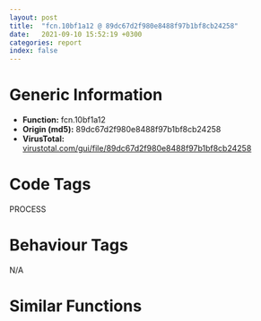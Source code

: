 ```yaml
---
layout: post
title:  "fcn.10bf1a12 @ 89dc67d2f980e8488f97b1bf8cb24258"
date:   2021-09-10 15:52:19 +0300
categories: report
index: false
---
```


# Generic Information
- **Function:** fcn.10bf1a12
- **Origin (md5):** 89dc67d2f980e8488f97b1bf8cb24258
- **VirusTotal:** [virustotal.com/gui/file/89dc67d2f980e8488f97b1bf8cb24258][virustotal_ref]

# Code Tags
<span class="tag" id="PROCESS">PROCESS</span>


# Behaviour Tags
<span class="bhv-tag" id="na">N/A</span>

# Similar Functions
<script type="text/javascript" src="https://www.gstatic.com/charts/loader.js"></script>
<script type="text/javascript">

    google.charts.load('current', {'packages':['corechart']});
    google.charts.setOnLoadCallback(drawChart);

    function drawChart() {
    var data = new google.visualization.DataTable();
        data.addColumn('number', 'X');
        data.addColumn('number', 'Y');
        data.addColumn({type: 'string', role: 'tooltip', 'p': {'html': true}});
        data.addColumn({'type': 'string', 'role': 'style'});
        
        data.addRows([
    [1539.0263671875, 1341.4478759765625, '<b><a href="/report/fcn.10bf1a12@89dc67d2f980e8488f97b1bf8cb24258">fcn.10bf1a12</a><br>@89dc67d2f980e8488f97b1bf8cb24258</b><br>xor al, al<br>jmp 0x10bfe8ff<br>retf 0xd38e<br>pushfd <br>call 0x10bfe869<br>jae 0x10bfe7eb<br>add al, 0x24<br>jne 0x10bfe8db<br>test byte[esp+eax], ah<br>add byte[eax], al<br>add byte[ebp+0x68ec81], bl<br>add byte[eax], al<br>mov eax, 0x674d8e34<br>lea eax, [eax-0x57357804]<br>mov eax, dword[eax]<br>xor eax, esp<br>mov dword[esp+0x64], eax<br>push ebx<br>xchg dword[esp], ebx<br>mov ebx, dword[esp]<br>lea esp, [esp-4]<br>mov dword[esp], ebp<br>pushfd <br>pushfd <br>call 0x10bfe8e0<br>add dword[eax], eax<br>add byte[eax], al<br>loop 0x10bfe862<br>add al, 0x24<br>movsb byte<br>mov ecx, dword[esp+0x74]<br>mov dword<br>pop ecx<br>pop edi<br>pop esi<br>pop ebp<br>pop ebx<br>mov ecx, dword[esp+0x5c]<br>xor ecx, esp<br>call fcn.10103a83<br>add esp, 0x6c<br>pushfd <br>call 0x10bfe924<br>js 0x10bfe8a6<br>add al, 0x24<br>adc bh, byte[ebp-1]<br>inc ebx<br>loopne 0x10bfe92d<br>call ebx<br>mov ecx, dword[esi+0x10]<br>movzx edx, byte[ecx+0x17]<br>ror dword[ebx-0x49f0efb2], cl<br>push ecx<br>pop ss<br>mov eax, dword[esi+0xc]<br>push edx<br>push eax<br>push ebp<br>call dword[sym.imp.KERNEL32.dll_FlushInstructionCache]<br>pushfd <br>call 0x10bfe949<br>call 0x6fe3edce<br>push ds<br><eoc> ', 'point { fill-color: #e0440e; }'],
[-1539.0263671875, -1341.4478759765625, '<b><a href="/report/fcn.10bcee49@89dc67d2f980e8488f97b1bf8cb24258">fcn.10bcee49</a><br>@89dc67d2f980e8488f97b1bf8cb24258</b><br>lea eax, [edx*4]<br>cmp eax, esi<br>jae fcn.10bceca0<br>call fcn.10bd1187<br>call 0x1fd320aa<br>test byte[ecx-0x1600b2aa], bh<br>adc byte[edi+0x4e], 0xff<br>jecxz 0x10bcdad7<br>add esp, 8<br>mov dword[ebp], eax<br>call dword[sym.imp.KERNEL32.dll_GetCurrentProcessId]<br>mov dword[esi+0x10], eax<br>call dword[sym.imp.KERNEL32.dll_GetCurrentThreadId]<br>mov edx, dword[esp+0x41c]<br>lea ecx, [esi+0xc]<br>add edx, 0xffffffe0<br>mov dword[esi+0x14], eax<br>push edx<br>add esi, 0x20<br>push esi<br>mov dword[esp+0x18], ecx<br>call ebx<br>mov ecx, dword[esp+0x18]<br>push 4<br>jmp 0x10bd5c26<br>add byte[ecx+0x48d2484], cl<br>add byte[eax], al<br>mov word[esp+0x491], ax<br>mov byte[esp+0x493], al<br>call fcn.100b7c85<br>lea ecx, [esp+0x1c]<br>push ecx<br>lea edx, [edi+0xc]<br>push edx<br>lea eax, [esp+0x88]<br>push eax<br>mov edx, esi<br>add byte[eax-0x75], dl<br>salc <br>mov ecx, ebx<br>push eax<br>call 0x10bcdb0f<br>jg 0x10bcdb68<br>lea eax, [eax+0x2166]<br>call eax<br>jo 0x10bcdb02<br>lodsd eax, dword[esi]<br>sbb al, 0x53<br>push dword[ebx]<br>shr cl, 0x4d<br>xchg dword[eax], eax<br>add byte[esi+0x58], bh<br>pop cx<br>not al<br>call fcn.100b84ea<br>jmp 0x10bcdb8d<br>inc esp<br>and al, 8<br>push 0<br>push eax<br>mov dword[esp+0xc], 0<br>call fcn.10109950<br>mov ecx, dword[esp+0x94]<br>mov eax, dword[esp+0x98]<br>mov edx, dword[esp+0xa0]<br>pushfd <br>call 0x10bcdb97<br>add byte[eax], al<br>add byte[eax+ebp*8+1], bl<br>call 0x97e0e01c<br>sub eax, 0x7cc30000<br>pop esi<br>mov eax, ebp<br>pop ebp<br>pop ebx<br>jmp loc.100b701b<br>jle 0x10bcee5d<br>lea ecx, [ecx-0x86e]<br>jmp ecx<br>lea esp, [esp-4]<br>xchg dword[esp], edi<br>mov edi, dword[esp]<br>push ecx<br>pushfd <br>mov dword[esp+4], eax<br>add byte[eax], al<br>popfd <br>mov eax, dword[esp+0x14]<br>push eax<br>push ecx<br>call 0x10bcee6c<br>loop 0x10bceec6<br>lea ecx, [ecx-0xb17d21]<br>call ecx<br>jg 0x10bcee02<br>lodsb al, byte[esi]<br>and al, 4<br>add byte[eax], al<br>add byte[ecx+0x48f242c], cl<br>and al, 0x50<br>xchg dword[esp+4], ebp<br>lea esp, [esp+8]<br>push eax<br>mov eax, dword[esp+4]<br>push ebx<br>call 0x10bceea1<br>jl 0x10bceefd<br>lea ebx, [ebx+0x38f9]<br>jmp ebx<br>sbb al, 0x24<br>mov ebx, dword[esp]<br>push 0xcf934f28<br>push edi<br>mov edi, dword[esp+4]<br>lea edi, [edi+0x306cb288]<br>mov dword[esp+4], edi<br>insb byte<br>xor byte[ecx+0x424bc], cl<br>add byte[eax], al<br>mov esp, 0x424<br>add byte[edi-0x18], bl<br>jp 0x10bceec3<br>pop edi<br>call fcn.100fe24c<br>push ecx<br>call 0x10bceed9<br>push edx<br>call dword[ecx-0x18]<br>add dword[eax], eax<br>add byte[eax], al<br>loop 0x10bcef33<br>lea ecx, [ecx+0x27f6]<br>jmp ecx<br>add al, 0x52<br>call 0x10bcef05<br>jbe 0x10bcef60<br>lea edx, [edx+0x62e4]<br>call edx<br>jo 0x10bceead<br>mov dword[esp+0x5c], 0x85845dd1<br>mov dword[esp+0x60], 0xbd3af235<br>mov dword[esp+0x3c], edx<br>mov dword[esp+0x2c], eax<br>test edx, edx<br>jbe 0x10bcda58<br>jmp 0x10bd005c<br>add byte[eax], al<br>jg 0x10bceec4<br>and al, 4<br>lea esp, [esp-4]<br>push edi<br>lea esp, [esp-8]<br>mov dword[esp+0xc], eax<br>lea esp, [esp+8]<br>pop edi<br>mov dword[esp+8], 0<br>mov ebx, dword[esp+4]<br>add byte[eax], al<br>add byte[ebx+0x4249c], cl<br>add byte[eax], al<br>lea esp, [esp-4]<br>push esi<br>lea esp, [esp-2]<br>mov dword[esp+6], ebx<br>lea esp, [esp+2]<br>pop esi<br>mov ebx, dword[esp]<br>mov dword[esp+8], ebx<br>mov dword[esp+0x14], 0<br>pushfd <br>push ecx<br>call 0x10bcefa5<br>jge 0x10bcefff<br>lea ecx, [ecx+0x3531]<br>jmp ecx<br>add bh, bh<br>shl ecx, 1<br>pop ecx<br>lea esp, [esp+2]<br>pop ebx<br>call fcn.100fe24c<br>add esp, 4<br>mov dword[esp+0x10], eax<br>test eax, eax<br>jne 0x10bd5215<br>jmp 0x100b7c0e<br>push ebx<br>xor ecx, ecx<br>push ebp<br>mov dword[esp+0x38], ecx<br>jmp 0x10bd371c<br><eoc> ', 'null'],

        ]);

    var options = {
        title: 'Similarity Plot',
        legend: 'none',
        colors: ['#dedbd9', '#e6693e', '#ec8f6e', '#f3b49f', '#f6c7b6'],
        tooltip: {isHtml: true, trigger: 'both'},
        explorer: {
        actions: ["dragToZoom", "rightClickToReset"],
        },
        chartArea: {
        width: '80%',
        height: '80%'
        },
        width: '100%',
        height: '100%'
    };

    var chart = new google.visualization.ScatterChart(document.getElementById('chart_div'));

    chart.draw(data, options);
    }
    
</script>


<div id="chart_div" style="width: 100%px; height: 100%;"></div>

# Disassembled Code
{% highlight nasm %}

xor al, al
jmp 0x10bfe8ff
retf 0xd38e
pushfd
call 0x10bfe869
jae 0x10bfe7eb
add al, 0x24
jne 0x10bfe8db
test byte[esp+eax], ah
add byte[eax], al
add byte[ebp+0x68ec81], bl
add byte[eax], al
mov eax, 0x674d8e34
lea eax, [eax-0x57357804]
mov eax, dword[eax]
xor eax, esp
mov dword[esp+0x64], eax
push ebx
xchg dword[esp], ebx
mov ebx, dword[esp]
lea esp, [esp-4]
mov dword[esp], ebp
pushfd
pushfd
call 0x10bfe8e0
add dword[eax], eax
add byte[eax], al
loop 0x10bfe862
add al, 0x24
movsb byte
mov ecx, dword[esp+0x74]
mov dword
pop ecx
pop edi
pop esi
pop ebp
pop ebx
mov ecx, dword[esp+0x5c]
xor ecx, esp
call fcn.10103a83
add esp, 0x6c
pushfd
call 0x10bfe924
js 0x10bfe8a6
add al, 0x24
adc bh, byte[ebp-1]
inc ebx
loopne 0x10bfe92d
call ebx
mov ecx, dword[esi+0x10]
movzx edx, byte[ecx+0x17]
ror dword[ebx-0x49f0efb2], cl
push ecx
pop ss
mov eax, dword[esi+0xc]
push edx
push eax
push ebp
call dword[sym.imp.KERNEL32.dll_FlushInstructionCache]
pushfd
call 0x10bfe949
call 0x6fe3edce
push ds

{% endhighlight %}

[virustotal_ref]: https://www.virustotal.com/gui/file/89dc67d2f980e8488f97b1bf8cb24258
